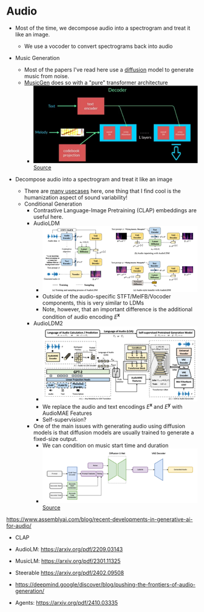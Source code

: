 # Audio

- Most of the time, we decompose audio into a spectrogram and treat it like an image. 
  - We use a vocoder to convert spectrograms back into audio
- Music Generation
  - Most of the papers I've read here use a [diffusion](../10_diffusion/notes.md) model to generate music from noise.
  - [MusicGen](https://arxiv.org/pdf/2306.05284) does so with a "pure" transformer architecture
    - ![musicgen.png](musicgen.png)[Source](https://hackernoon.com/musicgen-from-meta-ai-understanding-model-architecture-vector-quantization-and-model-conditioning)

- Decompose audio into a spectrogram and treat it like an image
    - There are [many usecases](https://towardsdatascience.com/audio-diffusion-generative-musics-secret-sauce-f625d0aca800) here, one thing that I find cool is the humanization aspect of sound variability!
    - Conditional Generation
      - Contrastive Language-Image Pretraining (CLAP) embeddings are useful here.
      - AudioLDM
        - ![audio_ldm.png](audio_ldm.png)
        - Outside of the audio-specific STFT/MelFB/Vocoder components, this is very similar to LDMs 
        - Note, however, that an important difference is the additional condition of audio encoding $E^{\mathbf{x}}$
      - AudioLDM2
        - ![audioldm2.png](audioldm2.png)
        - We replace the audio and text encodings $E^{\mathbf{x}}$ and $E^{\mathbf{y}}$ with AudioMAE Features
        - Self-supervision?
      - One of the main issues with generating audio using diffusion models is that diffusion models are usually trained to generate a fixed-size output. 
        - We can condition on music start time and duration
        - ![stability_audio.png](stability_audio.png)[Source](https://stability.ai/research/stable-audio-efficient-timing-latent-diffusion)

https://www.assemblyai.com/blog/recent-developments-in-generative-ai-for-audio/
- CLAP

- AudioLM: https://arxiv.org/pdf/2209.03143
- MusicLM: https://arxiv.org/pdf/2301.11325
- Steerable https://arxiv.org/pdf/2402.09508
- https://deepmind.google/discover/blog/pushing-the-frontiers-of-audio-generation/
- Agents: https://arxiv.org/pdf/2410.03335